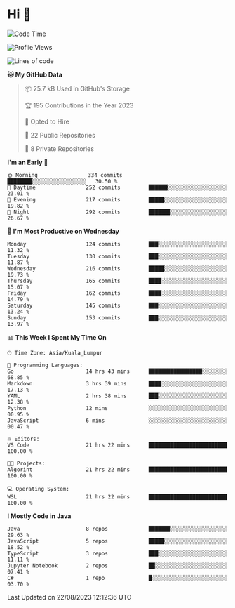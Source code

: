 <h1>Hi 👋</h1>

<!--START_SECTION:waka-->
![Code Time](http://img.shields.io/badge/Code%20Time-348%20hrs%204%20mins-blue)

![Profile Views](http://img.shields.io/badge/Profile%20Views-0-blue)

![Lines of code](https://img.shields.io/badge/From%20Hello%20World%20I%27ve%20Written-1.1%20million%20lines%20of%20code-blue)

**🐱 My GitHub Data** 

> 📦 25.7 kB Used in GitHub's Storage 
 > 
> 🏆 195 Contributions in the Year 2023
 > 
> 💼 Opted to Hire
 > 
> 📜 22 Public Repositories 
 > 
> 🔑 8 Private Repositories 
 > 
**I'm an Early 🐤** 

```text
🌞 Morning                334 commits         ████████░░░░░░░░░░░░░░░░░   30.50 % 
🌆 Daytime                252 commits         ██████░░░░░░░░░░░░░░░░░░░   23.01 % 
🌃 Evening                217 commits         █████░░░░░░░░░░░░░░░░░░░░   19.82 % 
🌙 Night                  292 commits         ███████░░░░░░░░░░░░░░░░░░   26.67 % 
```
📅 **I'm Most Productive on Wednesday** 

```text
Monday                   124 commits         ███░░░░░░░░░░░░░░░░░░░░░░   11.32 % 
Tuesday                  130 commits         ███░░░░░░░░░░░░░░░░░░░░░░   11.87 % 
Wednesday                216 commits         █████░░░░░░░░░░░░░░░░░░░░   19.73 % 
Thursday                 165 commits         ████░░░░░░░░░░░░░░░░░░░░░   15.07 % 
Friday                   162 commits         ████░░░░░░░░░░░░░░░░░░░░░   14.79 % 
Saturday                 145 commits         ███░░░░░░░░░░░░░░░░░░░░░░   13.24 % 
Sunday                   153 commits         ███░░░░░░░░░░░░░░░░░░░░░░   13.97 % 
```


📊 **This Week I Spent My Time On** 

```text
🕑︎ Time Zone: Asia/Kuala_Lumpur

💬 Programming Languages: 
Go                       14 hrs 43 mins      █████████████████░░░░░░░░   68.85 % 
Markdown                 3 hrs 39 mins       ████░░░░░░░░░░░░░░░░░░░░░   17.13 % 
YAML                     2 hrs 38 mins       ███░░░░░░░░░░░░░░░░░░░░░░   12.38 % 
Python                   12 mins             ░░░░░░░░░░░░░░░░░░░░░░░░░   00.95 % 
JavaScript               6 mins              ░░░░░░░░░░░░░░░░░░░░░░░░░   00.47 % 

🔥 Editors: 
VS Code                  21 hrs 22 mins      █████████████████████████   100.00 % 

🐱‍💻 Projects: 
Algorint                 21 hrs 22 mins      █████████████████████████   100.00 % 

💻 Operating System: 
WSL                      21 hrs 22 mins      █████████████████████████   100.00 % 
```

**I Mostly Code in Java** 

```text
Java                     8 repos             ███████░░░░░░░░░░░░░░░░░░   29.63 % 
JavaScript               5 repos             █████░░░░░░░░░░░░░░░░░░░░   18.52 % 
TypeScript               3 repos             ███░░░░░░░░░░░░░░░░░░░░░░   11.11 % 
Jupyter Notebook         2 repos             ██░░░░░░░░░░░░░░░░░░░░░░░   07.41 % 
C#                       1 repo              █░░░░░░░░░░░░░░░░░░░░░░░░   03.70 % 
```




 Last Updated on 22/08/2023 12:12:36 UTC
<!--END_SECTION:waka-->
